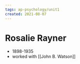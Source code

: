 ```yaml
---
tags: ap-psychology/unit1 
created: 2021-08-07
---
```


# Rosalie Rayner

- 1898-1935
- worked with [[John B. Watson]]


